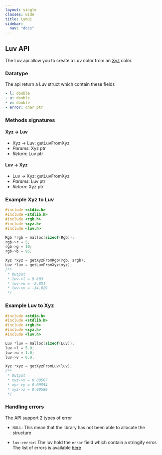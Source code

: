 ```yaml
---
layout: single
classes: wide
title: Lymui
sidebar:
  nav: "docs"
---
```


## Luv API

The Luv api allow you to create a Luv color from an [Xyz](xyz.md) color.

### Datatype

The api return a Luv struct which contain these fields

```yaml
- l: double
- u: double
- v: double
- error: char ptr
```

### Methods signatures

#### Xyz -> Luv

- Xyz -> Luv: getLuvFromXyz
- *Params*: Xyz ptr
- *Return*: Luv ptr

#### Luv -> Xyz

- Luv -> Xyz: getLuvFromXyz
- *Params*: Luv ptr
- *Return*: Xyz ptr

### Example Xyz to Luv

```c
#include <stdio.h>
#include <stdlib.h>
#include <rgb.h>
#include <xyz.h>
#include <luv.h>

Rgb *rgb = malloc(sizeof(Rgb));
rgb->r = 5;
rgb->g = 10;
rgb->b = 95;

Xyz *xyz = getXyzFromRgb(rgb, srgb);
Luv *luv = getLuvFromXyz(xyz);
/**
 * Output
 * luv->l = 9.603
 * luv->u = -2.851
 * luv->v = -34.829
 */
```

### Example Luv to Xyz

```c
#include <stdio.h>
#include <stdlib.h>
#include <rgb.h>
#include <xyz.h>
#include <luv.h>

Luv *luv = malloc(sizeof(Luv));
luv->l = 5.0;
luv->u = 1.0;
luv->v = 0.0;

Xyz *xyz = getXyzFromLuv(luv);
/**
 * Output
 * xyz->x = 0.00567
 * xyz->y = 0.00554
 * xyz->z = 0.00589
 */
```

### Handling errors

The API support 2 types of error

- ```NULL```: This mean that the library has not been able to allocate the structure

- ```luv->error```: The luv hold the ```error``` field which contain a stringify error. The list of errors is available [here](../errors.md)